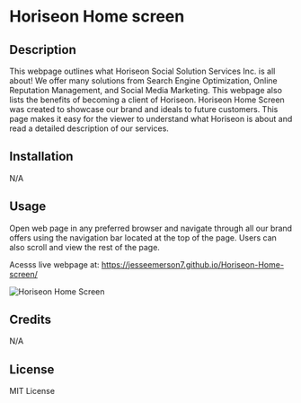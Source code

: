 # Horiseon Home screen

## Description

This webpage outlines what Horiseon Social Solution Services Inc. is all about! We offer many solutions from Search Engine Optimization, Online Reputation Management, and Social Media Marketing. This webpage also lists the benefits of becoming a client of Horiseon. Horiseon Home Screen was created to showcase our brand and ideals to future customers. This page makes it easy for the viewer to understand what Horiseon is about and read a detailed description of our services.

## Installation

N/A

## Usage

Open web page in any preferred browser and navigate through all our brand offers using the navigation bar located at the top of the page. Users can also scroll and view the rest of the page.

Acesss live webpage at: https://jesseemerson7.github.io/Horiseon-Home-screen/

<img src="/assets/imgages/01-html-css-git-homework-demo" alt="Horiseon Home Screen" title="Horiseon Home Screen">

## Credits

N/A

## License

MIT License
